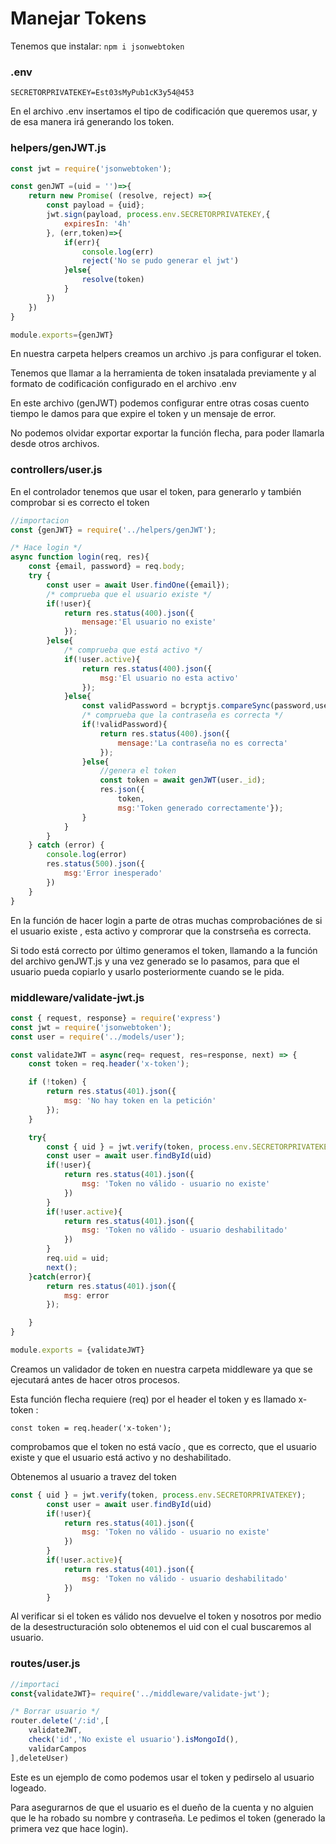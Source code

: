 # Manejar Tokens

Tenemos que instalar: `npm i jsonwebtoken`

### .env

```env
SECRETORPRIVATEKEY=Est03sMyPub1cK3y54@453
```

En el archivo .env insertamos el tipo de codificación que queremos usar, y de esa manera irá generando los token.

### helpers/genJWT.js

```javascript
const jwt = require('jsonwebtoken');

const genJWT =(uid = '')=>{
    return new Promise( (resolve, reject) =>{
        const payload = {uid};
        jwt.sign(payload, process.env.SECRETORPRIVATEKEY,{
            expiresIn: '4h'
        }, (err,token)=>{
            if(err){
                console.log(err)
                reject('No se pudo generar el jwt')
            }else{
                resolve(token)
            }
        })
    })
}

module.exports={genJWT}
```

En nuestra carpeta helpers creamos un archivo .js para configurar el token.

Tenemos que llamar a la herramienta de token insatalada previamente y al formato de codificación configurado en el archivo .env

En este archivo (genJWT) podemos configurar entre otras cosas cuento tiempo le damos para que expire el token y un mensaje de error.

No podemos olvidar exportar exportar la función flecha, para poder llamarla desde otros archivos.



### controllers/user.js

En el controlador tenemos que usar el token, para generarlo y también comprobar si es correcto el token

```javascript
//importacion
const {genJWT} = require('../helpers/genJWT');

/* Hace login */
async function login(req, res){
    const {email, password} = req.body;
    try {
        const user = await User.findOne({email});
        /* comprueba que el usuario existe */
        if(!user){
            return res.status(400).json({
                mensage:'El usuario no existe'
            });
        }else{
            /* comprueba que está activo */
            if(!user.active){
                return res.status(400).json({
                    msg:'El usuario no esta activo'
                });
            }else{
                const validPassword = bcryptjs.compareSync(password,user.password);
                /* comprueba que la contraseña es correcta */
                if(!validPassword){
                    return res.status(400).json({
                        mensage:'La contraseña no es correcta'
                    });
                }else{
                    //genera el token
                    const token = await genJWT(user._id);
                    res.json({
                        token,
                        msg:'Token generado correctamente'});   
                }
            }
        }
    } catch (error) {
        console.log(error)
        res.status(500).json({
            msg:'Error inesperado'
        })
    }
}
```

En la función de hacer login a parte de otras muchas comprobaciónes de si el usuario existe , esta activo y comprorar que la constrseña es correcta. 

Si todo está correcto por último generamos el token, llamando a la función del archivo genJWT.js y una vez generado se lo pasamos, para que el usuario pueda copiarlo y usarlo posteriormente cuando se le pida.



### middleware/validate-jwt.js

```javascript
const { request, response} = require('express')
const jwt = require('jsonwebtoken');
const user = require('../models/user');

const validateJWT = async(req= request, res=response, next) => {
    const token = req.header('x-token');

    if (!token) {
        return res.status(401).json({
            msg: 'No hay token en la petición'
        });
    }

    try{
        const { uid } = jwt.verify(token, process.env.SECRETORPRIVATEKEY);
        const user = await user.findById(uid)
        if(!user){
            return res.status(401).json({
                msg: 'Token no válido - usuario no existe'
            })
        }
        if(!user.active){
            return res.status(401).json({
                msg: 'Token no válido - usuario deshabilitado' 
            })
        }
        req.uid = uid;
        next();
    }catch(error){
        return res.status(401).json({
            msg: error
        });

    }
}

module.exports = {validateJWT}
```

Creamos un validador de token en nuestra carpeta middleware ya que se ejecutará antes de hacer otros procesos.

Esta función flecha requiere (req) por el header el token y es llamado x-token : 

 `const token = req.header('x-token');`

comprobamos que el token no está vacío , que es correcto, que el usuario existe y que el usuario está activo y no deshabilitado.

Obtenemos al usuario a travez del token

```javascript
const { uid } = jwt.verify(token, process.env.SECRETORPRIVATEKEY);
        const user = await user.findById(uid)
        if(!user){
            return res.status(401).json({
                msg: 'Token no válido - usuario no existe'
            })
        }
        if(!user.active){
            return res.status(401).json({
                msg: 'Token no válido - usuario deshabilitado' 
            })
        }
```

Al verificar si el token es válido nos devuelve el token y nosotros por medio de la desestructuración solo obtenemos el uid con el cual buscaremos al usuario.

### routes/user.js

```javascript
//importaci
const{validateJWT}= require('../middleware/validate-jwt');

/* Borrar usuario */
router.delete('/:id',[
    validateJWT,
    check('id','No existe el usuario').isMongoId(),
    validarCampos
],deleteUser)
```

Este es un ejemplo de como podemos usar el token y pedirselo al usuario logeado.

Para asegurarnos de que el usuario es el dueño de la cuenta y no alguien que le ha robado su nombre y contraseña. Le pedimos el token (generado la primera vez que hace login).
